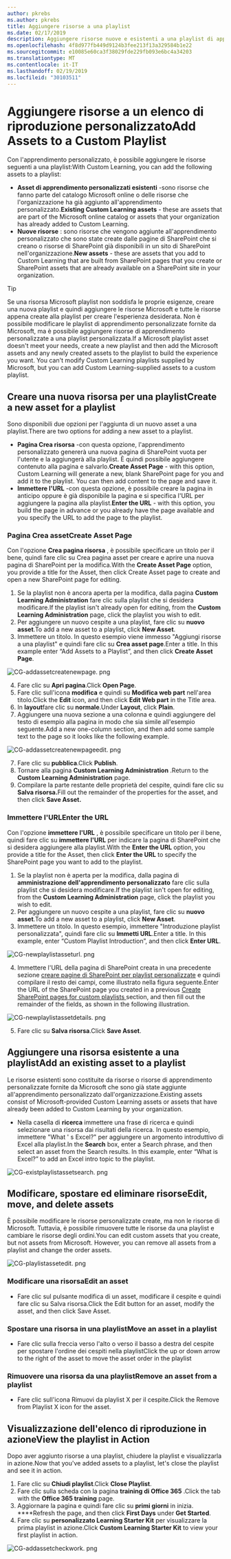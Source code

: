 ```yaml
---
author: pkrebs
ms.author: pkrebs
title: Aggiungere risorse a una playlist
ms.date: 02/17/2019
description: Aggiungere risorse nuove e esistenti a una playlist di apprendimento personalizzata
ms.openlocfilehash: 4f8d977fb449d9124b3fee213f13a329584b1e22
ms.sourcegitcommit: e10085e60ca3f38029fde229fb093e6bc4a34203
ms.translationtype: MT
ms.contentlocale: it-IT
ms.lasthandoff: 02/19/2019
ms.locfileid: "30103511"
---
```

# <a name="add-assets-to-a-custom-playlist"></a><span data-ttu-id="b2ee9-103">Aggiungere risorse a un elenco di riproduzione personalizzato</span><span class="sxs-lookup"><span data-stu-id="b2ee9-103">Add Assets to a Custom Playlist</span></span>

<span data-ttu-id="b2ee9-104">Con l'apprendimento personalizzato, è possibile aggiungere le risorse seguenti a una playlist:</span><span class="sxs-lookup"><span data-stu-id="b2ee9-104">With Custom Learning, you can add the following assets to a playlist:</span></span>

- <span data-ttu-id="b2ee9-105">**Asset di apprendimento personalizzati esistenti** -sono risorse che fanno parte del catalogo Microsoft online o delle risorse che l'organizzazione ha già aggiunto all'apprendimento personalizzato.</span><span class="sxs-lookup"><span data-stu-id="b2ee9-105">**Existing Custom Learning assets** - these are assets that are part of the Microsoft online catalog or assets that your organization has already added to Custom Learning.</span></span>
- <span data-ttu-id="b2ee9-106">**Nuove risorse** : sono risorse che vengono aggiunte all'apprendimento personalizzato che sono state create dalle pagine di SharePoint che si creano o risorse di SharePoint già disponibili in un sito di SharePoint nell'organizzazione.</span><span class="sxs-lookup"><span data-stu-id="b2ee9-106">**New assets** - these are assets that you add to Custom Learning that are built from SharePoint pages that you create or SharePoint assets that are already available on a SharePoint site in your organization.</span></span> 

> [!TIP]
> <span data-ttu-id="b2ee9-p101">Se una risorsa Microsoft playlist non soddisfa le proprie esigenze, creare una nuova playlist e quindi aggiungere le risorse Microsoft e tutte le risorse appena create alla playlist per creare l'esperienza desiderata. Non è possibile modificare le playlist di apprendimento personalizzate fornite da Microsoft, ma è possibile aggiungere risorse di apprendimento personalizzate a una playlist personalizzata.</span><span class="sxs-lookup"><span data-stu-id="b2ee9-p101">If a Microsoft playlist asset doesn't meet your needs, create a new playlist and then add the Microsoft assets and any newly created assets to the playlist to build the experience you want. You can't modify Custom Learning playlists supplied by Microsoft, but you can add Custom Learning-supplied assets to a custom playlist.</span></span>   

## <a name="create-a-new-asset-for-a-playlist"></a><span data-ttu-id="b2ee9-109">Creare una nuova risorsa per una playlist</span><span class="sxs-lookup"><span data-stu-id="b2ee9-109">Create a new asset for a playlist</span></span>

<span data-ttu-id="b2ee9-110">Sono disponibili due opzioni per l'aggiunta di un nuovo asset a una playlist.</span><span class="sxs-lookup"><span data-stu-id="b2ee9-110">There are two options for adding a new asset to a playlist.</span></span>

- <span data-ttu-id="b2ee9-p102">**Pagina Crea risorsa** -con questa opzione, l'apprendimento personalizzato genererà una nuova pagina di SharePoint vuota per l'utente e la aggiungerà alla playlist. È quindi possibile aggiungere contenuto alla pagina e salvarlo.</span><span class="sxs-lookup"><span data-stu-id="b2ee9-p102">**Create Asset Page** - with this option, Custom Learning will generate a new,  blank SharePoint page for you and add it to the playlist. You can then add content to the page and save it.</span></span>  
- <span data-ttu-id="b2ee9-113">**Immettere l'URL** -con questa opzione, è possibile creare la pagina in anticipo oppure è già disponibile la pagina e si specifica l'URL per aggiungere la pagina alla playlist.</span><span class="sxs-lookup"><span data-stu-id="b2ee9-113">**Enter the URL** - with this option, you build the page in advance or you already have the page available and you specify the URL to add the page to the playlist.</span></span>

### <a name="create-asset-page"></a><span data-ttu-id="b2ee9-114">Pagina Crea asset</span><span class="sxs-lookup"><span data-stu-id="b2ee9-114">Create Asset Page</span></span> 
<span data-ttu-id="b2ee9-115">Con l'opzione **Crea pagina risorsa** , è possibile specificare un titolo per il bene, quindi fare clic su Crea pagina asset per creare e aprire una nuova pagina di SharePoint per la modifica.</span><span class="sxs-lookup"><span data-stu-id="b2ee9-115">With the **Create Asset Page** option, you provide a title for the Asset, then click Create Asset page to create and open a new SharePoint page for editing.</span></span> 

1.  <span data-ttu-id="b2ee9-116">Se la playlist non è ancora aperta per la modifica, dalla pagina **Custom Learning Administration** fare clic sulla playlist che si desidera modificare.</span><span class="sxs-lookup"><span data-stu-id="b2ee9-116">If the playlist isn't already open for editing, from the **Custom Learning Administration** page, click the playlist you wish to edit.</span></span> 
2. <span data-ttu-id="b2ee9-117">Per aggiungere un nuovo cespite a una playlist, fare clic su **nuovo asset**.</span><span class="sxs-lookup"><span data-stu-id="b2ee9-117">To add a new asset to a playlist, click **New Asset**.</span></span> 
3. <span data-ttu-id="b2ee9-p103">Immettere un titolo. In questo esempio viene immesso "Aggiungi risorse a una playlist" e quindi fare clic su **Crea asset page**.</span><span class="sxs-lookup"><span data-stu-id="b2ee9-p103">Enter a title. In this example enter “Add Assets to a Playlist”, and then click **Create Asset Page**.</span></span>

![CG-addassetcreatenewpage. png](media/cg-addassetcreatenewpage.png)

4. <span data-ttu-id="b2ee9-121">Fare clic su **Apri pagina**.</span><span class="sxs-lookup"><span data-stu-id="b2ee9-121">Click **Open Page**.</span></span>
5. <span data-ttu-id="b2ee9-122">Fare clic sull'icona **modifica** e quindi su **Modifica web part** nell'area titolo.</span><span class="sxs-lookup"><span data-stu-id="b2ee9-122">Click the **Edit** icon, and then click **Edit Web part** in the Title area.</span></span>
6. <span data-ttu-id="b2ee9-123">In **layout**fare clic su **normale**.</span><span class="sxs-lookup"><span data-stu-id="b2ee9-123">Under **Layout**, click **Plain**.</span></span> 
7. <span data-ttu-id="b2ee9-124">Aggiungere una nuova sezione a una colonna e quindi aggiungere del testo di esempio alla pagina in modo che sia simile all'esempio seguente.</span><span class="sxs-lookup"><span data-stu-id="b2ee9-124">Add a new one-column section, and then add some sample text to the page so it looks like the following example.</span></span> 

![CG-addassetcreatenewpageedit. png](media/cg-addassetcreatenewpageedit.png)

7. <span data-ttu-id="b2ee9-126">Fare clic su **pubblica**.</span><span class="sxs-lookup"><span data-stu-id="b2ee9-126">Click **Publish**.</span></span>
8. <span data-ttu-id="b2ee9-127">Tornare alla pagina **Custom Learning Administration** .</span><span class="sxs-lookup"><span data-stu-id="b2ee9-127">Return to the **Custom Learning Administration** page.</span></span> 
9. <span data-ttu-id="b2ee9-128">Compilare la parte restante delle proprietà del cespite, quindi fare clic su **Salva risorsa.**</span><span class="sxs-lookup"><span data-stu-id="b2ee9-128">Fill out the remainder of the properties for the asset, and then click **Save Asset.**</span></span>

### <a name="enter-the-url"></a><span data-ttu-id="b2ee9-129">Immettere l'URL</span><span class="sxs-lookup"><span data-stu-id="b2ee9-129">Enter the URL</span></span>
<span data-ttu-id="b2ee9-130">Con l'opzione **immettere l'URL** , è possibile specificare un titolo per il bene, quindi fare clic su **immettere l'URL** per indicare la pagina di SharePoint che si desidera aggiungere alla playlist.</span><span class="sxs-lookup"><span data-stu-id="b2ee9-130">With the **Enter the URL** option, you provide a title for the Asset, then click **Enter the URL** to specify the SharePoint page you want to add to the playlist.</span></span> 

1.  <span data-ttu-id="b2ee9-131">Se la playlist non è aperta per la modifica, dalla pagina di **amministrazione dell'apprendimento personalizzato** fare clic sulla playlist che si desidera modificare.</span><span class="sxs-lookup"><span data-stu-id="b2ee9-131">If the playlist isn't open for editing, from the **Custom Learning Administration** page, click the playlist you wish to edit.</span></span> 
2. <span data-ttu-id="b2ee9-132">Per aggiungere un nuovo cespite a una playlist, fare clic su **nuovo asset**.</span><span class="sxs-lookup"><span data-stu-id="b2ee9-132">To add a new asset to a playlist, click **New Asset**.</span></span> 
3. <span data-ttu-id="b2ee9-p104">Immettere un titolo. In questo esempio, immettere "Introduzione playlist personalizzata", quindi fare clic su **Immetti URL**.</span><span class="sxs-lookup"><span data-stu-id="b2ee9-p104">Enter a title. In this example, enter “Custom Playlist Introduction”, and then click **Enter URL**.</span></span> 

![CG-newplaylistasseturl. png](media/cg-newplaylistasseturl.png)

4. <span data-ttu-id="b2ee9-136">Immettere l'URL della pagina di SharePoint creata in una precedente sezione [creare pagine di SharePoint per playlist personalizzate](custom_createnewpage.md) e quindi compilare il resto dei campi, come illustrato nella figura seguente.</span><span class="sxs-lookup"><span data-stu-id="b2ee9-136">Enter the URL of the SharePoint page you created in a previous [Create SharePoint pages for custom playlists ](custom_createnewpage.md) section, and then fill out the remainder of the fields, as shown in the following illustration.</span></span>

![CG-newplaylistassetdetails. png](media/cg-newplaylistassetdetails.png)

5. <span data-ttu-id="b2ee9-138">Fare clic su **Salva risorsa**.</span><span class="sxs-lookup"><span data-stu-id="b2ee9-138">Click **Save Asset**.</span></span> 

## <a name="add-an-existing-asset-to-a-playlist"></a><span data-ttu-id="b2ee9-139">Aggiungere una risorsa esistente a una playlist</span><span class="sxs-lookup"><span data-stu-id="b2ee9-139">Add an existing asset to a playlist</span></span>

<span data-ttu-id="b2ee9-140">Le risorse esistenti sono costituite da risorse o risorse di apprendimento personalizzate fornite da Microsoft che sono già state aggiunte all'apprendimento personalizzato dall'organizzazione.</span><span class="sxs-lookup"><span data-stu-id="b2ee9-140">Existing assets consist of Microsoft-provided Custom Learning assets or assets that have already been added to Custom Learning by your organization.</span></span> 

- <span data-ttu-id="b2ee9-p105">Nella casella di **ricerca** immettere una frase di ricerca e quindi selezionare una risorsa dai risultati della ricerca. In questo esempio, immettere "What ' s Excel?" per aggiungere un argomento introduttivo di Excel alla playlist.</span><span class="sxs-lookup"><span data-stu-id="b2ee9-p105">In the **Search** box, enter a Search phrase, and then select an asset from the Search results. In this example, enter “What is Excel?” to add an Excel intro topic to the playlist.</span></span>

![CG-existplaylistassetsearch. png](media/cg-existplaylistassetsearch.png)

## <a name="edit-move-and-delete-assets"></a><span data-ttu-id="b2ee9-145">Modificare, spostare ed eliminare risorse</span><span class="sxs-lookup"><span data-stu-id="b2ee9-145">Edit, move, and delete assets</span></span>
<span data-ttu-id="b2ee9-p106">È possibile modificare le risorse personalizzate create, ma non le risorse di Microsoft. Tuttavia, è possibile rimuovere tutte le risorse da una playlist e cambiare le risorse degli ordini.</span><span class="sxs-lookup"><span data-stu-id="b2ee9-p106">You can edit custom assets that you create, but not assets from Microsoft. However, you can remove all assets from a playlist and change the order assets.</span></span> 

![CG-playlistassetedit. png](media/cg-playlistassetedit.png)

### <a name="edit-an-asset"></a><span data-ttu-id="b2ee9-149">Modificare una risorsa</span><span class="sxs-lookup"><span data-stu-id="b2ee9-149">Edit an asset</span></span>
- <span data-ttu-id="b2ee9-150">Fare clic sul pulsante modifica di un asset, modificare il cespite e quindi fare clic su Salva risorsa.</span><span class="sxs-lookup"><span data-stu-id="b2ee9-150">Click the Edit button for an asset, modify the asset, and then click Save Asset.</span></span> 

### <a name="move-an-asset-in-a-playlist"></a><span data-ttu-id="b2ee9-151">Spostare una risorsa in una playlist</span><span class="sxs-lookup"><span data-stu-id="b2ee9-151">Move an asset in a playlist</span></span>
- <span data-ttu-id="b2ee9-152">Fare clic sulla freccia verso l'alto o verso il basso a destra del cespite per spostare l'ordine dei cespiti nella playlist</span><span class="sxs-lookup"><span data-stu-id="b2ee9-152">Click the up or down arrow to the right of the asset to move the asset order in the playlist</span></span>

### <a name="remove-an-asset-from-a-playlist"></a><span data-ttu-id="b2ee9-153">Rimuovere una risorsa da una playlist</span><span class="sxs-lookup"><span data-stu-id="b2ee9-153">Remove an asset from a playlist</span></span>
- <span data-ttu-id="b2ee9-154">Fare clic sull'icona Rimuovi da playlist X per il cespite.</span><span class="sxs-lookup"><span data-stu-id="b2ee9-154">Click the Remove from Playlist X icon for the asset.</span></span> 

## <a name="view-the-playlist-in-action"></a><span data-ttu-id="b2ee9-155">Visualizzazione dell'elenco di riproduzione in azione</span><span class="sxs-lookup"><span data-stu-id="b2ee9-155">View the playlist in Action</span></span>
<span data-ttu-id="b2ee9-156">Dopo aver aggiunto risorse a una playlist, chiudere la playlist e visualizzarla in azione.</span><span class="sxs-lookup"><span data-stu-id="b2ee9-156">Now that you've added assets to a playlist, let's close the playlist and see it in action.</span></span> 

1. <span data-ttu-id="b2ee9-157">Fare clic su **Chiudi playlist**.</span><span class="sxs-lookup"><span data-stu-id="b2ee9-157">Click **Close Playlist**.</span></span>
2. <span data-ttu-id="b2ee9-158">Fare clic sulla scheda con la pagina **training di Office 365** .</span><span class="sxs-lookup"><span data-stu-id="b2ee9-158">Click the tab with the **Office 365 training** page.</span></span>
3. <span data-ttu-id="b2ee9-159">Aggiornare la pagina e quindi fare clic su **primi giorni** in inizia. \*\*\*\*</span><span class="sxs-lookup"><span data-stu-id="b2ee9-159">Refresh the page, and then click **First Days** under **Get Started**.</span></span>
4. <span data-ttu-id="b2ee9-160">Fare clic su **personalizzato Learning Starter Kit** per visualizzare la prima playlist in azione.</span><span class="sxs-lookup"><span data-stu-id="b2ee9-160">Click **Custom Learning Starter Kit** to view your first playlist in action.</span></span> 

![CG-addassetcheckwork. png](media/cg-addassetcheckwork.png)